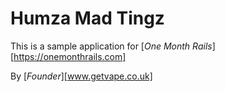 # Humza Mad Tingz

This is a sample application for 
[*One Month Rails*][https://onemonthrails.com]


By [*Founder*][www.getvape.co.uk]